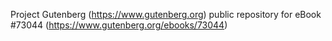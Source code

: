 Project Gutenberg (https://www.gutenberg.org) public repository
for eBook #73044 (https://www.gutenberg.org/ebooks/73044)
